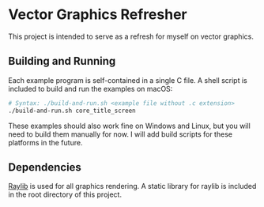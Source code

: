 # Vector Graphics Refresher

This project is intended to serve as a refresh for myself on vector graphics.

## Building and Running

Each example program is self-contained in a single C file. A shell script is included to build and run the examples on macOS:

```sh
# Syntax: ./build-and-run.sh <example file without .c extension>
./build-and-run.sh core_title_screen
```

These examples should also work fine on Windows and Linux, but you will need to build them manually for now. I will add build scripts for these platforms in the future.

## Dependencies

[Raylib](https://www.raylib.com/) is used for all graphics rendering. A static library for raylib is included in the root directory of this project.